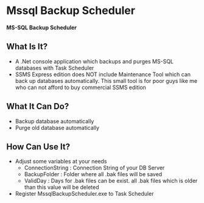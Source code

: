 # Mssql Backup Scheduler
**MS-SQL Backup Scheduler**

## What Is It?
+ A .Net console application which backups and purges MS-SQL databases with Task Scheduler 
+ SSMS Express edition does NOT include Maintenance Tool which can back up databases automatically. This small tool is for poor guys like me who can not afford to buy commercial SSMS edition

## What It Can Do?
+ Backup database automatically
+ Purge old database automatically
 
## How Can Use It?
+ Adjust some variables at your needs
    + ConnectionString : Connection String of your DB Server
    + BackupFolder : Folder where all .bak files will be saved
    + ValidDay : Days for .bak files can be exist. all .bak files which is older than this value will be deleted
+ Register MssqlBackupScheduler.exe to Task Scheduler
